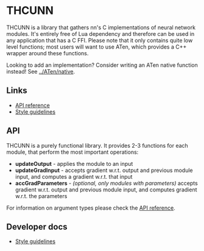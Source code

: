 # THCUNN

THCUNN is a library that gathers nn's C implementations of neural network modules. It's entirely free of Lua dependency and therefore can be used in any application that has a C FFI. Please note that it only contains quite low level functions; most users will want to use ATen, which provides a C++ wrapper around these functions.

Looking to add an implementation? Consider writing an ATen native function
instead! See [../ATen/native](../ATen/native).

## Links

- [API reference](doc/api_reference.md)
- [Style guidelines](doc/style_guidelines.md)

## API

THCUNN is a purely functional library. It provides 2-3 functions for each module, that perform the most important operations:

- **updateOutput** - applies the module to an input
- **updateGradInput** - accepts gradient w.r.t. output and previous module input, and computes a gradient w.r.t. that input
- **accGradParameters** - _(optional, only modules with parameters)_ accepts gradient w.r.t. output and previous module input, and computes gradient w.r.t. the parameters

For information on argument types please check the [API reference](doc/api_reference.md).

## Developer docs

- [Style guidelines](doc/style_guidelines.md)
